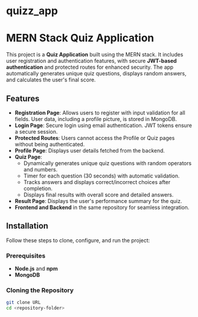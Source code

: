 # quizz_app

# MERN Stack Quiz Application

This project is a **Quiz Application** built using the MERN stack. It includes user registration and authentication features, with secure **JWT-based authentication** and protected routes for enhanced security. The app automatically generates unique quiz questions, displays random answers, and calculates the user's final score.

## Features

- **Registration Page**: Allows users to register with input validation for all fields. User data, including a profile picture, is stored in MongoDB.
- **Login Page**: Secure login using email authentication. JWT tokens ensure a secure session.
- **Protected Routes**: Users cannot access the Profile or Quiz pages without being authenticated.
- **Profile Page**: Displays user details fetched from the backend.
- **Quiz Page**:
  - Dynamically generates unique quiz questions with random operators and numbers.
  - Timer for each question (30 seconds) with automatic validation.
  - Tracks answers and displays correct/incorrect choices after completion.
  - Displays final results with overall score and detailed answers.
- **Result Page**: Displays the user's performance summary for the quiz.
- **Frontend and Backend** in the same repository for seamless integration.

## Installation

Follow these steps to clone, configure, and run the project:

### Prerequisites

- **Node.js** and **npm**
- **MongoDB**

### Cloning the Repository

```bash
git clone URL
cd <repository-folder>

